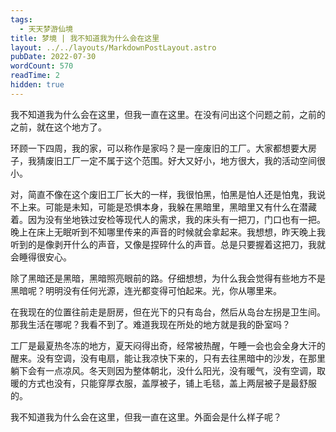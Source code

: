 ```yaml
---
tags:
  - 天天梦游仙境
title: 梦境 | 我不知道我为什么会在这里
layout: ../../layouts/MarkdownPostLayout.astro
pubDate: 2022-07-30
wordCount: 570
readTime: 2
hidden: true
---
```

我不知道我为什么会在这里，但我一直在这里。在没有问出这个问题之前，之前的之前，就在这个地方了。

环顾一下四周，我的家，可以称作是家吗？是一座废旧的工厂。大家都想要大房子，我猜废旧工厂一定不属于这个范围。好大又好小，地方很大，我的活动空间很小。

对，简直不像在这个废旧工厂长大的一样，我很怕黑，怕黑是怕人还是怕鬼，我说不上来。可能是未知，可能是恐惧本身，我躲在黑暗里，黑暗里又有什么在潜藏着。因为没有坐地铁过安检等现代人的需求，我的床头有一把刀，门口也有一把。晚上在床上无眠听到不知哪里传来的声音的时候就会拿起来。我想想，昨天晚上我听到的是像剥开什么的声音，又像是捏碎什么的声音。总是只要握着这把刀，我就会睡得很安心。

除了黑暗还是黑暗，黑暗照亮眼前的路。仔细想想，为什么我会觉得有些地方不是黑暗呢？明明没有任何光源，连光都变得可怕起来。光，你从哪里来。

在我现在的位置往前走是厨房，但在光下的只有岛台，然后从岛台左拐是卫生间。那我生活在哪呢？我看不到了。难道我现在所处的地方就是我的卧室吗？

工厂是最夏热冬冻的地方，夏天闷得出奇，经常被热醒，午睡一会也会全身大汗的醒来。没有空调，没有电扇，能让我凉快下来的，只有去往黑暗中的沙发，在那里躺下会有一点凉风。冬天则因为整体朝北，没什么阳光，没有暖气，没有空调，取暖的方式也没有，只能穿厚衣服，盖厚被子，铺上毛毯，盖上两层被子是最舒服的。

我不知道我为什么会在这里，但我一直在这里。外面会是什么样子呢？